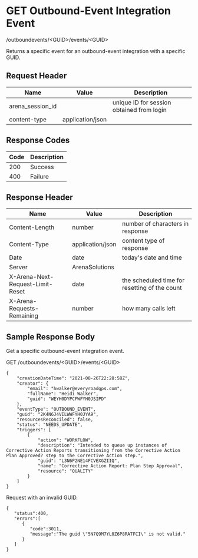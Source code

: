# GET Outbound-Event Integration Event


/outboundevents/&lt;GUID&gt;/events/&lt;GUID&gt;

Returns a specific event for an outbound\-event integration with a specific GUID.

## Request Header

| Name | Value | Description |
|  --- |  --- |  --- | 
| arena_session_id |   | unique ID for session obtained from login |
| content\-type | application/json |   |

## Response Codes

| Code | Description |
|  --- |  --- | 
| 200 | Success |
| 400 | Failure |

## Response Header

| Name | Value | Description |
|  --- |  --- |  --- | 
| Content\-Length | number | number of characters in response |
| Content\-Type | application/json | content type of response |
| Date | date | today's date and time |
| Server | ArenaSolutions |   |
| X\-Arena\-Next\-Request\-Limit\-Reset  | date | the scheduled time for resetting of the count |
| X\-Arena\-Requests\-Remaining  | number | how many calls left |

## Sample Response Body
Get a specific outbound\-event integration event.



GET /outboundevents/&lt;GUID&gt;/events/&lt;GUID&gt;

```
{
    "creationDateTime": "2021-08-26T22:28:58Z",
    "creator": {
        "email": "hwalker@everyroadgps.com",
        "fullName": "Heidi Walker",
        "guid": "WEYH0DYPCFWFYH0JSIPD"
    },
    "eventType": "OUTBOUND_EVENT",
    "guid": "2K4N6J4VILWWFYH0JYA9",
    "resourcesReconciled": false,
    "status": "NEEDS_UPDATE",
    "triggers": [
        {
            "action": "WORKFLOW",
            "description": "Intended to queue up instances of Corrective Action Reports transitioning from the Corrective Action Plan Approved? step to the Corrective Action step.",
            "guid": "L3N6P2NE14FCVEXGZIIQ",
            "name": "Corrective Action Report: Plan Step Approval",
            "resource": "QUALITY"
        }
    ]
}
```
Request with an invalid GUID.

```
{  
   "status":400,
   "errors":[  
      {  
         "code":3011,
         "message":"The guid \"5N7Q9M7YL0Z6P8RATFCI\" is not valid."
      }
   ]
}
```
